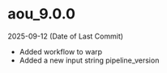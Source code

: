 # aou_9.0.0
2025-09-12 (Date of Last Commit)

* Added workflow to warp
* Added a new input string pipeline_version